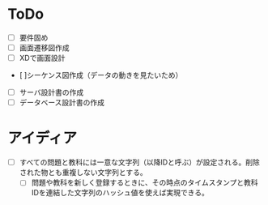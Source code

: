 # ToDo
- [ ] 要件固め
- [ ] 画面遷移図作成
- [ ] XDで画面設計
- [ ]シーケンス図作成（データの動きを見たいため）
- [ ] サーバ設計書の作成
- [ ] データベース設計書の作成

# アイディア
- [ ] すべての問題と教科には一意な文字列（以降IDと呼ぶ）が設定される。削除された物とも重複しない文字列とする。
    - [ ] 問題や教科を新しく登録するときに、その時点のタイムスタンプと教科IDを連結した文字列のハッシュ値を使えば実現できる。